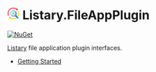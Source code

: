 # <img style="height: 1em;" src="images/icon.png"/> Listary.FileAppPlugin

<!--
This README is also included in the NuGet package. Remember to use absolute links to maintain compatibility.

NuGet does not support HTML elements, so there is no need to use absolute links in <img>, because even then they will not be displayed properly.
-->

[![NuGet](http://img.shields.io/nuget/v/Listary.FileAppPlugin.svg)](https://www.nuget.org/packages/Listary.FileAppPlugin)

[Listary](https://www.listary.com/) file application plugin interfaces.

- [Getting Started](https://github.com/listary/Listary.FileAppPlugin/blob/master/docs/Getting%20Started.md)